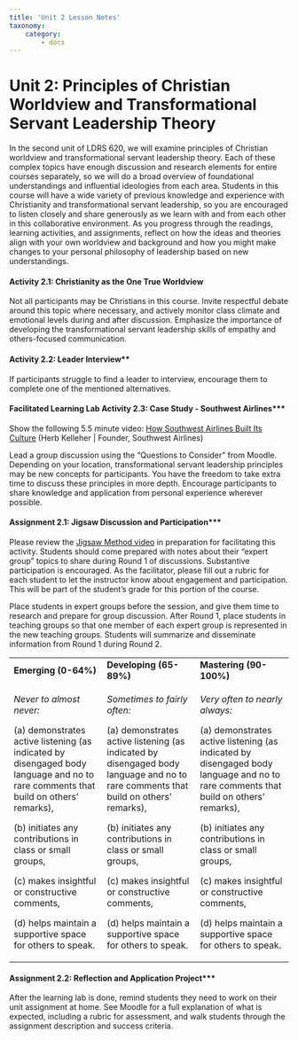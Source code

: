 ```yaml
---
title: 'Unit 2 Lesson Notes'
taxonomy:
    category:
        - docs
---
```

# Unit 2: Principles of Christian Worldview and Transformational Servant Leadership Theory  

In the second unit of LDRS 620, we will examine principles of Christian worldview and transformational servant leadership theory. Each of these complex topics have enough discussion and research elements for entire courses separately, so we will do a broad overview of foundational understandings and influential ideologies from each area. Students in this course will have a wide variety of previous knowledge and experience with Christianity and transformational servant leadership, so you are encouraged to listen closely and share generously as we learn with and from each other in this collaborative environment. As you progress through the readings, learning activities, and assignments, reflect on how the ideas and theories align with your own worldview and background and how you might make changes to your personal philosophy of leadership based on new understandings.

#### Activity 2.1: Christianity as the One True Worldview

Not all participants may be Christians in this course. Invite respectful debate around this topic where necessary, and actively monitor class climate and emotional levels during and after discussion. Emphasize the importance of developing the transformational servant leadership skills of empathy and others-focused communication.

#### Activity 2.2: Leader Interview**

If participants struggle to find a leader to interview, encourage them to complete one of the mentioned alternatives.

#### Facilitated Learning Lab Activity 2.3: Case Study - Southwest Airlines***

Show the following 5.5 minute video: [<span class="underline">How Southwest Airlines Built Its Culture</span>](https://www.youtube.com/watch?v=8_CeFiUkV7s) (Herb Kelleher | Founder, Southwest Airlines)

Lead a group discussion using the “Questions to Consider” from Moodle. Depending on your location, transformational servant leadership principles may be new concepts for participants. You have the freedom to take extra time to discuss these principles in more depth. Encourage participants to share knowledge and application from personal experience wherever possible.

#### Assignment 2.1: Jigsaw Discussion and Participation***

Please review the [<span class="underline">Jigsaw Method video</span>](https://www.youtube.com/watch?v=euhtXUgBEts) in preparation for facilitating this activity. Students should come prepared with notes about their “expert group” topics to share during Round 1 of discussions. Substantive participation is encouraged. As the facilitator, please fill out a rubric for each student to let the instructor know about engagement and participation. This will be part of the student’s grade for this portion of the course.

Place students in expert groups before the session, and give them time to research and prepare for group discussion. After Round 1, place students in teaching groups so that one member of each expert group is represented in the new teaching groups. Students will summarize and disseminate information from Round 1 during Round 2.

<table>
<tbody>
<tr class="odd">
<td><strong>Emerging (0-64%)</strong></td>
<td><strong>Developing (65-89%)</strong></td>
<td><strong>Mastering (90-100%)</strong></td>
</tr>
<tr class="even">
<td><p><em>Never to almost never:</em></p>
<p>(a) demonstrates active listening (as indicated by disengaged body language and no to rare comments that build on others’ remarks),</p>
<p>(b) initiates any contributions in class or small groups,</p>
<p>(c) makes insightful or constructive comments,</p>
<p>(d) helps maintain a supportive space for others to speak.</p></td>
<td><p><em>Sometimes to fairly often:</em></p>
<p>(a) demonstrates active listening (as indicated by disengaged body language and no to rare comments that build on others’ remarks),</p>
<p>(b) initiates any contributions in class or small groups,</p>
<p>(c) makes insightful or constructive comments,</p>
<p>(d) helps maintain a supportive space for others to speak.</p></td>
<td><p><em>Very often to nearly always:</em></p>
<p>(a) demonstrates active listening (as indicated by disengaged body language and no to rare comments that build on others’ remarks),</p>
<p>(b) initiates any contributions in class or small groups,</p>
<p>(c) makes insightful or constructive comments,</p>
<p>(d) helps maintain a supportive space for others to speak.</p></td>
</tr>
</tbody>
</table>

#### Assignment 2.2: Reflection and Application Project***

After the learning lab is done, remind students they need to work on their unit assignment at home. See Moodle for a full explanation of what is expected, including a rubric for assessment, and walk students through the assignment description and success criteria.
